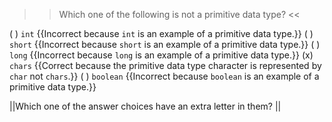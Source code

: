 >>Which one of the following is not a primitive data type? <<

( ) <code>int</code> {{Incorrect because <code>int</code> is an example of a primitive data type.}}
( ) <code>short</code> {{Incorrect because <code>short</code> is an example of a primitive data type.}}
( ) <code>long</code> {{Incorrect because <code>long</code> is an example of a primitive data type.}}
(x) <code>chars</code> {{Correct because the primitive data type character is represented by <code>char</code> not <code>chars</code>.}}
( ) <code>boolean</code> {{Incorrect because <code>boolean</code> is an example of a primitive data type.}}

||Which one of the answer choices have an extra letter in them? ||
